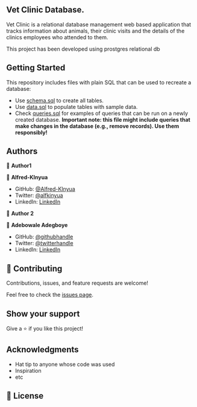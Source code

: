 ## Vet Clinic Database.

Vet Clinic is a relational database management web based application that tracks information about animals, their clinic visits and the details of the clinics employees who attended to them.

This project has been developed using prostgres relational db

## Getting Started

This repository includes files with plain SQL that can be used to recreate a database:

- Use [schema.sql](./schema.sql) to create all tables.
- Use [data.sql](./data.sql) to populate tables with sample data.
- Check [queries.sql](./queries.sql) for examples of queries that can be run on a newly created database. **Important note: this file might include queries that make changes in the database (e.g., remove records). Use them responsibly!**

## Authors

👤 **Author1**

👤 **Alfred-KInyua**

- GitHub: [@Alfred-KInyua](https://github.com/Alfred-KInyua)
- Twitter: [@alfkinyua](https://twitter.com/alfkinyua)
- LinkedIn: [LinkedIn](https://www.linkedin.com/in/alfred-kinyua/)


👤 **Author 2**

👤 **Adebowale Adegboye**

- GitHub: [@githubhandle](https://github.com/ademibowale)
- Twitter: [@twitterhandle](https://twitter.com/Ademibowale1)
- LinkedIn: [LinkedIn](https://www.linkedin.com/in/adebowale-adegboye-143568221/)

## 🤝 Contributing

Contributions, issues, and feature requests are welcome!

Feel free to check the [issues page](https://github.com/Alfred-KInyua/Vet-clinic-database/issues).

## Show your support

Give a ⭐️ if you like this project!

## Acknowledgments

- Hat tip to anyone whose code was used
- Inspiration
- etc

## 📝 License

